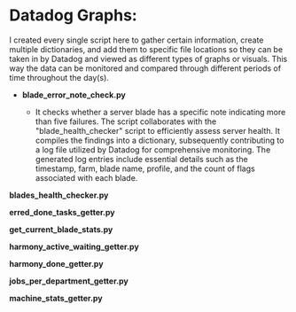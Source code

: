 # Datadog Graphs:
I created every single script here to gather certain information, create multiple dictionaries, and add them to specific file locations so they can be taken in by Datadog and viewed as different types of graphs or visuals. This way the data can be monitored and compared through different periods of time throughout the day(s).  

- **blade_error_note_check.py**

  - It checks whether a server blade has a specific note indicating more than five failures. The script collaborates with the "blade_health_checker" script to efficiently assess server health. It compiles the findings into a dictionary, subsequently contributing to a log file utilized by Datadog for comprehensive monitoring. The generated log entries include essential details such as the timestamp, farm, blade name, profile, and the count of flags associated with each blade.

**blades_health_checker.py**

**erred_done_tasks_getter.py**

**get_current_blade_stats.py**

**harmony_active_waiting_getter.py**

**harmony_done_getter.py**

**jobs_per_department_getter.py**

**machine_stats_getter.py**
